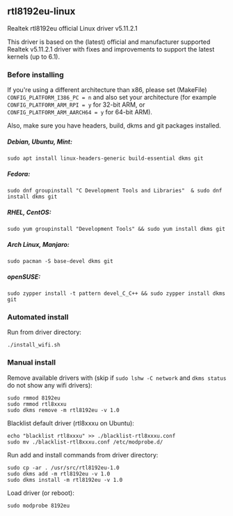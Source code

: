 ## rtl8192eu-linux
Realtek rtl8192eu official Linux driver v5.11.2.1

This driver is based on the (latest) official and manufacturer supported Realtek v5.11.2.1 driver with fixes and improvements to support the latest kernels (up to 6.1).

### Before installing

If you're using a different architecture than x86, please set (MakeFile) ```CONFIG_PLATFORM_I386_PC = n``` and also set your architecture (for example ```CONFIG_PLATFORM_ARM_RPI = y``` for 32-bit ARM, or ```CONFIG_PLATFORM_ARM_AARCH64 = y``` for 64-bit ARM).

Also, make sure you have headers, build, dkms and git packages installed. 

##### Debian, Ubuntu, Mint:

```sudo apt install linux-headers-generic build-essential dkms git```

##### Fedora:

```sudo dnf groupinstall "C Development Tools and Libraries"  & sudo dnf install dkms git```

##### RHEL, CentOS:

```sudo yum groupinstall "Development Tools" && sudo yum install dkms git```

##### Arch Linux, Manjaro:

```sudo pacman -S base-devel dkms git```

##### openSUSE:

```sudo zypper install -t pattern devel_C_C++ && sudo zypper install dkms git```

### Automated install 

Run from driver directory:
```
./install_wifi.sh
```

### Manual install

Remove available drivers with (skip if `sudo lshw -C network` and `dkms status` do not show any wifi drivers):

```
sudo rmmod 8192eu
sudo rmmod rtl8xxxu
sudo dkms remove -m rtl8192eu -v 1.0
```

Blacklist default driver (rtl8xxxu on Ubuntu):

```
echo "blacklist rtl8xxxu" >> ./blacklist-rtl8xxxu.conf
sudo mv ./blacklist-rtl8xxxu.conf /etc/modprobe.d/
```

Run add and install commands from driver directory:

```
sudo cp -ar . /usr/src/rtl8192eu-1.0
sudo dkms add -m rtl8192eu -v 1.0
sudo dkms install -m rtl8192eu -v 1.0
```

Load driver (or reboot):
```
sudo modprobe 8192eu
```
